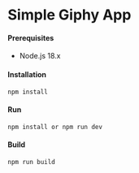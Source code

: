 # Simple Giphy App

#### Prerequisites
- Node.js 18.x
#### Installation
```
npm install
```
#### Run
```
npm install or npm run dev
```
#### Build
```
npm run build
```





